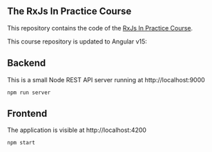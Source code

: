 
## The RxJs In Practice Course

This repository contains the code of the [RxJs In Practice Course](https://angular-university.io/course/rxjs-course).

This course repository is updated to Angular v15:

## Backend
This is a small Node REST API server running at http://localhost:9000
```
npm run server
```

## Frontend
The application is visible at http://localhost:4200
```
npm start 
```

